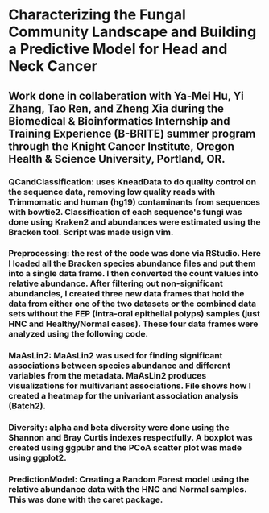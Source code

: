 # Characterizing the Fungal Community Landscape and Building a Predictive Model for Head and Neck Cancer

## Work done in collaberation with Ya-Mei Hu, Yi Zhang, Tao Ren, and Zheng Xia during the Biomedical & Bioinformatics Internship and Training Experience (B-BRITE) summer program through the Knight Cancer Institute, Oregon Health & Science University, Portland, OR.

### QCandClassification: uses KneadData to do quality control on the sequence data, removing low quality reads with Trimmomatic and human (hg19) contaminants from sequences with bowtie2. Classification of each sequence's fungi was done using Kraken2 and abundances were estimated using the Bracken tool. Script was made usign vim.

### Preprocessing: the rest of the code was done via RStudio. Here I loaded all the Bracken species abundance files and put them into a single data frame. I then converted the count values into relative abundance. After filtering out non-significant abundancies, I created three new data frames that hold the data from either one of the two datasets or the combined data sets without the FEP (intra-oral epithelial polyps) samples (just HNC and Healthy/Normal cases). These four data frames were analyzed using the following code.

### MaAsLin2: MaAsLin2 was used for finding significant associations between species abundance and different variables from the metadata. MaAsLin2 produces visualizations for multivariant associations. File shows how I created a heatmap for the univariant association analysis (Batch2).

### Diversity: alpha and beta diversity were done using the Shannon and Bray Curtis indexes respectfully. A boxplot was created using ggpubr and the PCoA scatter plot was made using ggplot2.

### PredictionModel: Creating a Random Forest model using the relative abundance data with the HNC and Normal samples. This was done with the caret package.
